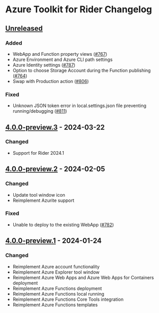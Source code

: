 <!-- Keep a Changelog guide -> https://keepachangelog.com -->

# Azure Toolkit for Rider Changelog

## [Unreleased]

### Added

- WebApp and Function property views ([#767](https://github.com/JetBrains/azure-tools-for-intellij/issues/767))
- Azure Environment and Azure CLI path settings
- Azure Identity settings ([#787](https://github.com/JetBrains/azure-tools-for-intellij/issues/787))
- Option to choose Storage Account during the Function publishing ([#764](https://github.com/JetBrains/azure-tools-for-intellij/issues/764))
- Swap with Production action ([#806](https://github.com/JetBrains/azure-tools-for-intellij/issues/806))

### Fixed

- Unknown JSON token error in local.settings.json file preventing running/debugging ([#811](https://github.com/JetBrains/azure-tools-for-intellij/issues/811))

## [4.0.0-preview.3] - 2024-03-22

### Changed

- Support for Rider 2024.1

## [4.0.0-preview.2] - 2024-02-05

### Changed

- Update tool window icon
- Reimplement Azurite support

### Fixed

- Unable to deploy to the existing WebApp ([#782](https://github.com/JetBrains/azure-tools-for-intellij/issues/782))

## [4.0.0-preview.1] - 2024-01-24

### Changed

- Reimplement Azure account functionality
- Reimplement Azure Explorer tool window
- Reimplement Azure Web Apps and Azure Web Apps for Containers deployment
- Reimplement Azure Functions deployment
- Reimplement Azure Functions local running
- Reimplement Azure Functions Core Tools integration
- Reimplement Azure Functions templates

[Unreleased]: https://github.com/JetBrains/azure-tools-for-intellij/compare/v4.0.0-preview.3...HEAD

[4.0.0-preview.3]: https://github.com/JetBrains/azure-tools-for-intellij/compare/v4.0.0-preview.2...v4.0.0-preview.3

[4.0.0-preview.2]: https://github.com/JetBrains/azure-tools-for-intellij/compare/v4.0.0-preview.1...v4.0.0-preview.2

[4.0.0-preview.1]: https://github.com/JetBrains/azure-tools-for-intellij/commits/v4.0.0-preview.1
